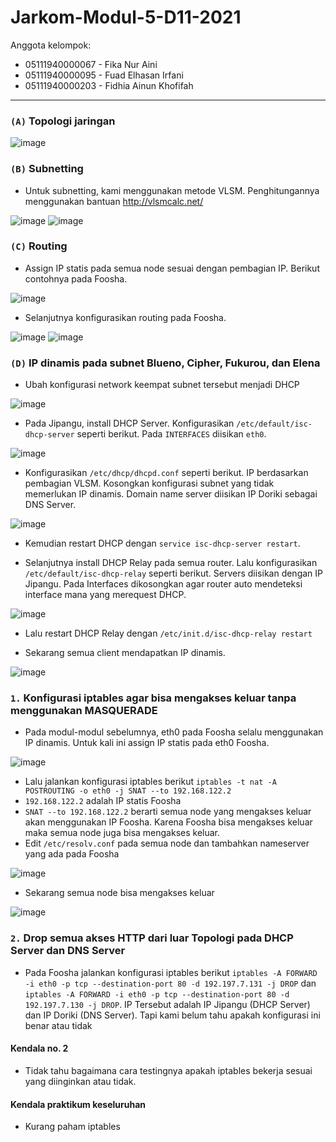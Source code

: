 # Jarkom-Modul-5-D11-2021

Anggota kelompok:
- 05111940000067 - Fika Nur Aini
- 05111940000095 - Fuad Elhasan Irfani
- 05111940000203 - Fidhia Ainun Khofifah

---

### `(A)` Topologi jaringan

![image](https://user-images.githubusercontent.com/73324192/145664783-d6b31fca-6697-4fb4-891c-11381597a258.png)

### `(B)` Subnetting

- Untuk subnetting, kami menggunakan metode VLSM. Penghitungannya menggunakan bantuan http://vlsmcalc.net/

![image](https://user-images.githubusercontent.com/73324192/145664809-770dcc80-c823-4e72-a4dc-e10ca9fd0a98.png)
![image](https://user-images.githubusercontent.com/73324192/145664836-f44ad290-edb7-4d75-a25c-48e8fccc17bf.png)

### `(C)` Routing

- Assign IP statis pada semua node sesuai dengan pembagian IP. Berikut contohnya pada Foosha.

![image](https://user-images.githubusercontent.com/73324192/145665147-1eff9379-69c4-47f0-ac89-211530e28424.png)

- Selanjutnya konfigurasikan routing pada Foosha.

![image](https://user-images.githubusercontent.com/73324192/145664982-9e2458a3-65f0-41fd-864a-2ec37d6fa245.png)
![image](https://user-images.githubusercontent.com/73324192/145665065-c17e409b-defb-4efe-bba1-c5d20a92d8a9.png)

### `(D)` IP dinamis pada subnet Blueno, Cipher, Fukurou, dan Elena

- Ubah konfigurasi network keempat subnet tersebut menjadi DHCP

![image](https://user-images.githubusercontent.com/73324192/145665239-1d2df6e8-2f13-4c1f-ac11-7f7aba8a4845.png)

- Pada Jipangu, install DHCP Server. Konfigurasikan `/etc/default/isc-dhcp-server` seperti berikut. Pada `INTERFACES` diisikan `eth0`.

![image](https://user-images.githubusercontent.com/73324192/145665288-8a8c010c-9175-44c9-97b2-62d8f7793068.png)

- Konfigurasikan `/etc/dhcp/dhcpd.conf` seperti berikut. IP berdasarkan pembagian VLSM. Kosongkan konfigurasi subnet yang tidak memerlukan IP dinamis. Domain name server diisikan IP Doriki sebagai DNS Server.

![image](https://user-images.githubusercontent.com/73324192/145665370-fdbd602e-4cbf-43b0-9c51-6219290d1ce6.png)

- Kemudian restart DHCP dengan `service isc-dhcp-server restart`.

- Selanjutnya install DHCP Relay pada semua router. Lalu konfigurasikan `/etc/default/isc-dhcp-relay` seperti berikut. Servers diisikan dengan IP Jipangu. Pada Interfaces dikosongkan agar router auto mendeteksi interface mana yang merequest DHCP.

![image](https://user-images.githubusercontent.com/73324192/145665515-8772fbef-005f-4c46-ac24-f26224da66ce.png)

- Lalu restart DHCP Relay dengan `/etc/init.d/isc-dhcp-relay restart`

- Sekarang semua client mendapatkan IP dinamis.

![image](https://user-images.githubusercontent.com/73324192/145665622-605ec01b-6e0e-411c-a85c-daf730573125.png)

### ` 1. ` Konfigurasi iptables agar bisa mengakses keluar tanpa menggunakan MASQUERADE

- Pada modul-modul sebelumnya, eth0 pada Foosha selalu menggunakan IP dinamis. Untuk kali ini assign IP statis pada eth0 Foosha.

![image](https://user-images.githubusercontent.com/73324192/145665755-bce783eb-2621-4f0e-8eb3-43f9d153f34a.png)

- Lalu jalankan konfigurasi iptables berikut `iptables -t nat -A POSTROUTING -o eth0 -j SNAT --to 192.168.122.2`
- `192.168.122.2` adalah IP statis Foosha
- `SNAT --to 192.168.122.2` berarti semua node yang mengakses keluar akan menggunakan IP Foosha. Karena Foosha bisa mengakses keluar maka semua node juga bisa mengakses keluar.
- Edit `/etc/resolv.conf` pada semua node dan tambahkan nameserver yang ada pada Foosha

![image](https://user-images.githubusercontent.com/73324192/145666046-1870d7a3-d3dd-4d86-b990-f5f947700d3a.png)

- Sekarang semua node bisa mengakses keluar

![image](https://user-images.githubusercontent.com/73324192/145666034-1f9db434-cea0-4c7d-a2b0-4c6ebdc93b4c.png)

### ` 2. ` Drop semua akses HTTP dari luar Topologi pada DHCP Server dan DNS Server

- Pada Foosha jalankan konfigurasi iptables berikut `iptables -A FORWARD -i eth0 -p tcp --destination-port 80 -d 192.197.7.131 -j DROP` dan `iptables -A FORWARD -i eth0 -p tcp --destination-port 80 -d 192.197.7.130 -j DROP`. IP Tersebut adalah IP Jipangu (DHCP Server) dan IP Doriki (DNS Server). Tapi kami belum tahu apakah konfigurasi ini benar atau tidak

#### Kendala no. 2
- Tidak tahu bagaimana cara testingnya apakah iptables bekerja sesuai yang diinginkan atau tidak.

#### Kendala praktikum keseluruhan
- Kurang paham iptables
